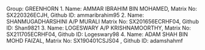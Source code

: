   Group: GREENHORN
          1. Name: AMMAR IBRAHIM BIN MOHAMED, Matrix No: SX220326ECJH, Github ID: ammaribrahim95
          2. Name: SHANMUGADHARSHINI A/P MURALI Matrix No: SX201656ECRHF04, Github ID: Shan9821
          3. Name: LOGESWARY A/P KRISHNAMOORTHY, Matrix No: SX211705ECRHF04, Github ID: Logeswary98
          4. Name: ADAM SHAH BIN MOHD FAIZAL, Matrix No: SX190401CSJS04 , Github ID: adamshahmf
